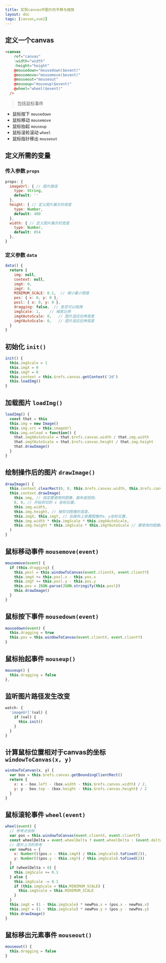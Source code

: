 ```yaml
---
title: 实现canvas中图片的平移与缩放
layout: doc
tags: [canvas,vue2]
---
```


## 定义一个canvas
```html
<canvas
    ref="canvas"
    :width="width"
    :height="height"
    @mousedown="mousedown($event)"
    @mousemove="mousemove($event)"
    @mouseout="mouseout"
    @mouseup="mouseup($event)"
    @wheel="wheel($event)"
  />
```
> 包括鼠标事件

+ 鼠标按下 `mousedown`
+ 鼠标移动 `mousemove`
+ 鼠标抬起 `mouseup`
+ 鼠标滚轮滚动 `wheel`
+ 鼠标指针移出 `mouseout`

## 定义所需的变量
### 传入参数 `props`
```js
props: {
  imageUrl: { // 图片路径
    type: String,
    default: ''
  },
  height: { // 定义图片展示的高度
    type: Number,
    default: 480
  },
  width: { // 定义图片展示的宽度
    type: Number,
    default: 854
  },
}
```
### 定义参数 `data`
```js
data() {
  return {
    img: null,
    context: null,
    imgX: 0,
    imgY: 0,
    MINIMUM_SCALE: 0.1,  // 缩小最小限度
    pos: { x: 0, y: 0 },
    posl: { x: 0, y: 0 },
    dragging: false,  // 是否可以拖拽
    imgScale: 1,    // 缩放比例
    imgXAutoScale: 0,   // 图片适应拉伸宽度
    imgYAutoScale: 0,   // 图片适应拉伸高度
  }
}
```
## 初始化 `init()`
```js
init() {
  this.imgScale = 1
  this.imgX = 0
  this.imgY = 0
  this.context = this.$refs.canvas.getContext('2d')
  this.loadImg()
}
```
## 加载图片 `loadImg()`
```js
loadImg() {
  const that = this
  this.img = new Image()
  this.img.src = this.imageUrl
  this.img.onload = function() {
    that.imgXAutoScale = that.$refs.canvas.width / that.img.width
    that.imgYAutoScale = that.$refs.canvas.height / that.img.height
    that.drawImage()
  }
}
```
## 绘制操作后的图片 `drawImage()`
```js
drawImage() {
  this.context.clearRect(0, 0, this.$refs.canvas.width, this.$refs.canvas.height)
  this.context.drawImage(
    this.img, // 规定要使用的图像、画布或视频。
    0, 0, // 开始剪切的 x 坐标位置。
    this.img.width,
    this.img.height, // 被剪切图像的高度。
    this.imgX, this.imgY, // 在画布上放置图像的x、y坐标位置。
    this.img.width * this.imgScale * this.imgXAutoScale,
    this.img.height * this.imgScale * this.imgYAutoScale // 要使用的图像的宽度、高度
  )
}
```
## 鼠标移动事件 `mousemove(event)`
```js
mousemove(event) {
  if (this.dragging) {
    this.posl = this.windowToCanvas(event.clientX, event.clientY)
    this.imgX += this.posl.x - this.pos.x
    this.imgY += this.posl.y - this.pos.y
    this.pos = JSON.parse(JSON.stringify(this.posl))
    this.drawImage()
  }
}
```
## 鼠标按下事件 `mousedown(event)`
```js
mousedown(event) {
  this.dragging = true
  this.pos = this.windowToCanvas(event.clientX, event.clientY)
}
```
## 鼠标抬起事件 `mouseup()`
```js
mouseup() {
  this.dragging = false
},
```
## 监听图片路径发生改变
```js
watch: {
  'imageUrl'(val) {
    if (val) {
      this.init()
    }
  }
}
```
## 计算鼠标位置相对于canvas的坐标 `windowToCanvas(x, y)`
```js
windowToCanvas(x, y) {
  var box = this.$refs.canvas.getBoundingClientRect()
  return {
    x: x - box.left - (box.width - this.$refs.canvas.width) / 2,
    y: y - box.top - (box.height - this.$refs.canvas.height) / 2
  }
}
```
## 鼠标滚轮事件 `wheel(event)`
```js
wheel(event) {
  // 参考点坐标
  var pos = this.windowToCanvas(event.clientX, event.clientY)
  const wheelDelta = event.wheelDelta ? event.wheelDelta : (event.deltaY * (-40))
  // 图片上次的参考
  var newPos = {
    x: Number(((pos.x - this.imgX) / this.imgScale).toFixed(2)),
    y: Number(((pos.y - this.imgY) / this.imgScale).toFixed(2))
  }
  if (wheelDelta > 0) {
    this.imgScale += 0.1
  } else {
    this.imgScale -= 0.1
    if (this.imgScale < this.MINIMUM_SCALE) {
      this.imgScale = this.MINIMUM_SCALE
    }
  }
  this.imgX = (1 - this.imgScale) * newPos.x + (pos.x - newPos.x)
  this.imgY = (1 - this.imgScale) * newPos.y + (pos.y - newPos.y)
  this.drawImage()
}
```
## 鼠标移出元素事件 `mouseout()`
```js
mouseout() {
  this.dragging = false
}
```

